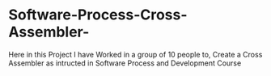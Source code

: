# Software-Process-Cross-Assembler-

Here in this Project I have Worked in a group of 10 people to, 
Create a Cross Assembler as intructed in Software Process and Development Course
